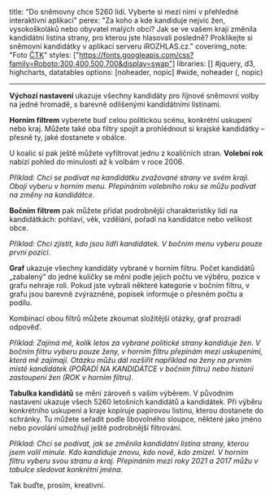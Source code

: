 title: "Do sněmovny chce 5260 lidí. Vyberte si mezi nimi v přehledné interaktivní aplikaci"
perex: "Za koho a kde kandiduje nejvíc žen, vysokoškoláků nebo obyvatel malých obcí? Jak se ve vašem kraji změnila kandidátní listina strany, pro kterou jste hlasovali posledně? Proklikejte si sněmovní kandidátky v aplikaci serveru iROZHLAS.cz."
coverimg_note: "Foto <a href='https://ctk.cz'>ČTK</a>"
styles: ["https://fonts.googleapis.com/css?family=Roboto:300,400,500,700&display=swap"]
libraries: [] #jquery, d3, highcharts, datatables
options: [noheader, nopic] #wide, noheader (, nopic)

---

<wide><div id="app"></div></wide>

**Výchozí nastavení** ukazuje všechny kandidáty pro říjnové sněmovní volby na jedné hromadě, s barevně odlišenými kandidátními listinami.

**Horním filtrem** vyberete buď celou politickou scénu, konkrétní uskupení nebo kraj. Můžete také oba filtry spojit a prohlédnout si krajské kandidátky – přesně ty, jaké dostanete v obálce.

U koalic si pak ještě můžete vyfiltrovat jednu z koaličních stran. **Volební rok** nabízí pohled do minulosti až k volbám v roce 2006.

_Příklad: Chci se podívat na kandidátku zvažované strany ve svém kraji. Obojí vyberu v horním menu. Přepínáním volebního roku se můžu podívat na změny na kandidátce._

**Bočním filtrem** pak můžete přidat podrobnější charakteristiky lidí na kandidátkách: pohlaví, věk, vzdělání, pořadí na kandidátce nebo velikost obce.

_Příklad: Chci zjistit, kdo jsou lídři kandidátek. V bočním menu vyberu pouze první pozici._

**Graf** ukazuje všechny kandidáty vybrané v horním filtru. Počet kandidátů „zabalený“ do jedné kuličky se mění podle jejich počtu ve výběru, pozice v grafu nehraje roli. Pokud jste vybrali některé kategorie v bočním filtru, v grafu jsou barevně zvýrazněné, popisek informuje o přesném počtu a podílu.

Kombinací obou filtrů můžete zkoumat složitější otázky, graf prozradí odpověď.

_Příklad: Zajímá mě, kolik letos za vybrané politické strany kandiduje žen. V bočním filtru vyberu pouze ženy, v horním filtru přepínám mezi uskupeními, která mě zajímají. Otázku můžu dál rozšířit například na ženy na prvním místě kandidátek (POŘADÍ NA KANDIDÁTCE v bočním filtru) nebo historii zastoupení žen (ROK v horním filtru)._

**Tabulka kandidátů** se mění zároveň s vaším výběrem. V původním nastavení ukazuje všech 5260 letošních kandidátů a kandidátek. Při výběru konkrétního uskupení a kraje kopíruje papírovou listinu, kterou dostanete do schránky. Tu můžete seřadit podle libovolného sloupce, některé jako jméno nebo povolání umožňují ještě podrobnější filtrování.

_Příklad: Chci se podívat, jak se změnila kandidátní listina strany, kterou jsem volil minule. Kdo kandiduje znovu, kdo nově, kdo zmizel. V horním filtru vyberu svou stranu a kraj. Přepínáním mezi roky 2021 a 2017 můžu v tabulce sledovat konkrétní jména._

Tak buďte, prosím, kreativní.
